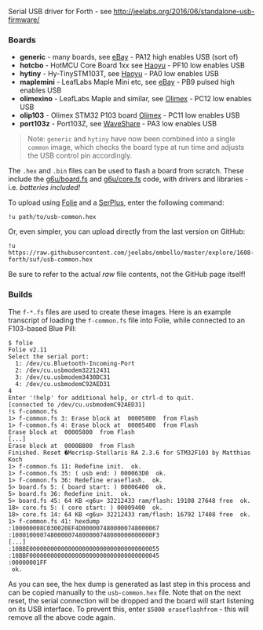 Serial USB driver for Forth - see <http://jeelabs.org/2016/06/standalone-usb-firmware/>

### Boards

* **generic** - many boards, see [eBay](http://www.ebay.com/itm/311156408508) - PA12 high enables USB (sort of)
* **hotcbo** - HotMCU Core Board 1xx see [Haoyu](http://www.hotmcu.com/hystm32f1xxcore144-coredev-board-p-2.html?cPath=1_20) - PF10 low enables USB
* **hytiny** - Hy-TinySTM103T, see [Haoyu](http://www.hotmcu.com/stm32f103tb-arm-cortex-m3-development-board-p-222.html?cPath=1_20) - PA0 low enables USB
* **maplemini** - LeafLabs Maple Mini etc, see [eBay](http://www.ebay.com/itm/400569863658) - PB9 pulsed high enables USB
* **olimexino** - LeafLabs Maple and similar, see [Olimex](https://www.olimex.com/Products/Duino/STM32/OLIMEXINO-STM32/) - PC12 low enables USB
* **olip103** - Olimex STM32 P103 board [Olimex](https://www.olimex.com/Products/ARM/ST/STM32-P103/) - PC11 low enables USB
* **port103z** - Port103Z, see [WaveShare](http://www.waveshare.com/wiki/Port103Z) -
  PA3 low enables USB

> Note: `generic` and `hytiny` have now been combined into a single `common`
> image, which checks the board type at run time and adjusts the USB control
> pin accordingly.

The `.hex` and `.bin` files can be used to flash a board from scratch. These
include the
[g6u/board.fs](https://github.com/jeelabs/embello/blob/master/explore/1608-forth/g6u/board.fs)
and
[g6u/core.fs](https://github.com/jeelabs/embello/blob/master/explore/1608-forth/g6u/core.fs)
code, with drivers and libraries - i.e. _batteries included!_

To upload using [Folie](https://github.com/jeelabs/folie) and a
[SerPlus](http://jeelabs.org/article/1649f/), enter the following command:

    !u path/to/usb-common.hex

Or, even simpler, you can upload directly from the last version on GitHub:

    !u https://raw.githubusercontent.com/jeelabs/embello/master/explore/1608-forth/suf/usb-common.hex

Be sure to refer to the actual _raw_ file contents, not the GitHub page itself!

### Builds

The `f-*.fs` files are used to create these images. Here is an example
transcript of loading the `f-common.fs` file into Folie, while connected to an
F103-based Blue Pill:

```
$ folie
Folie v2.11
Select the serial port:
  1: /dev/cu.Bluetooth-Incoming-Port
  2: /dev/cu.usbmodem32212431
  3: /dev/cu.usbmodem3430DC31
  4: /dev/cu.usbmodemC92AED31
4
Enter '!help' for additional help, or ctrl-d to quit.
[connected to /dev/cu.usbmodemC92AED31]
!s f-common.fs
1> f-common.fs 3: Erase block at  00005000  from Flash
1> f-common.fs 4: Erase block at  00005400  from Flash
Erase block at  00005800  from Flash
[...]
Erase block at  0000B800  from Flash
Finished. Reset �Mecrisp-Stellaris RA 2.3.6 for STM32F103 by Matthias Koch
1> f-common.fs 11: Redefine init.  ok.
1> f-common.fs 35: ( usb end: ) 000063D0  ok.
1> f-common.fs 36: Redefine eraseflash.  ok.
5> board.fs 5: ( board start: ) 00006400  ok.
5> board.fs 36: Redefine init.  ok.
5> board.fs 45: 64 KB <g6u> 32212433 ram/flash: 19108 27648 free  ok.
18> core.fs 5: ( core start: ) 00009400  ok.
18> core.fs 14: 64 KB <g6u> 32212433 ram/flash: 16792 17408 free  ok.
1> f-common.fs 41: hexdump
:100000008C030020EF4D0000074800000748000067
:1000100007480000074800000748000000000000F3
[...]
:10BBE0000000000000000000000000000000000055
:10BBF0000000000000000000000000000000000045
:00000001FF
 ok.
```

As you can see, the hex dump is generated as last step in this process and can
be copied manually to the `usb-common.hex` file.  Note that on the next reset,
the serial connection will be dropped and the board will start listening on its
USB interface. To prevent this, enter `$5000 eraseflashfrom` - this will remove
all the above code again.
